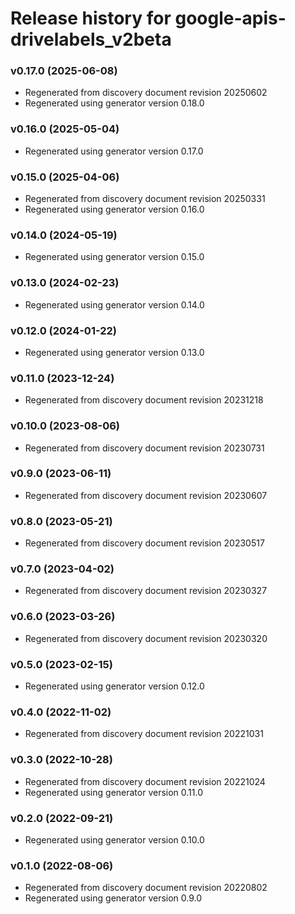 # Release history for google-apis-drivelabels_v2beta

### v0.17.0 (2025-06-08)

* Regenerated from discovery document revision 20250602
* Regenerated using generator version 0.18.0

### v0.16.0 (2025-05-04)

* Regenerated using generator version 0.17.0

### v0.15.0 (2025-04-06)

* Regenerated from discovery document revision 20250331
* Regenerated using generator version 0.16.0

### v0.14.0 (2024-05-19)

* Regenerated using generator version 0.15.0

### v0.13.0 (2024-02-23)

* Regenerated using generator version 0.14.0

### v0.12.0 (2024-01-22)

* Regenerated using generator version 0.13.0

### v0.11.0 (2023-12-24)

* Regenerated from discovery document revision 20231218

### v0.10.0 (2023-08-06)

* Regenerated from discovery document revision 20230731

### v0.9.0 (2023-06-11)

* Regenerated from discovery document revision 20230607

### v0.8.0 (2023-05-21)

* Regenerated from discovery document revision 20230517

### v0.7.0 (2023-04-02)

* Regenerated from discovery document revision 20230327

### v0.6.0 (2023-03-26)

* Regenerated from discovery document revision 20230320

### v0.5.0 (2023-02-15)

* Regenerated using generator version 0.12.0

### v0.4.0 (2022-11-02)

* Regenerated from discovery document revision 20221031

### v0.3.0 (2022-10-28)

* Regenerated from discovery document revision 20221024
* Regenerated using generator version 0.11.0

### v0.2.0 (2022-09-21)

* Regenerated using generator version 0.10.0

### v0.1.0 (2022-08-06)

* Regenerated from discovery document revision 20220802
* Regenerated using generator version 0.9.0

